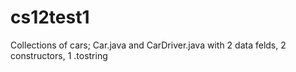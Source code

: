 # cs12test1
Collections of cars; Car.java and CarDriver.java with 2 data felds, 2 constructors, 1 .tostring
